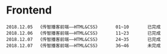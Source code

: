 # Frontend
    2018.12.05  《传智播客前端——HTML&CSS》      01~10       已完成
    2018.12.06  《传智播客前端——HTML&CSS》      11~23       已完成
    2018.12.07  《传智播客前端——HTML&CSS》      24~35       已完成  
    2018.12.07  《传智播客前端——HTML&CSS》      36~46       未完成  
